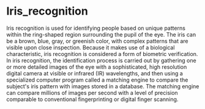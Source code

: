 # Iris_recognition
Iris recognition is used for identifying people based on unique patterns within the ring-shaped region surrounding the pupil of the eye. The 
iris can be a brown, blue, gray, or greenish color, with complex patterns that are visible upon close inspection. Because it makes use of a 
biological characteristic, iris recognition is considered a form of biometric verification.
In iris recognition, the identification process is carried out by gathering one or more detailed images of the eye with a sophisticated, high resolution digital camera at visible or infrared (IR) wavelengths, and then using a specialized computer program called a matching engine 
to compare the subject's iris pattern with images stored in a database. The matching engine can compare millions of images per second with 
a level of precision comparable to conventional fingerprinting or digital finger scanning.
